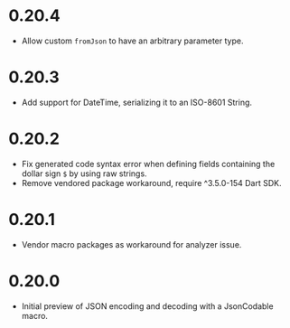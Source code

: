 # 0.20.4

- Allow custom `fromJson` to have an arbitrary parameter type.

# 0.20.3
- Add support for DateTime, serializing it to an ISO-8601 String.

# 0.20.2

- Fix generated code syntax error when defining fields containing the dollar sign `$` by using raw strings.
- Remove vendored package workaround, require ^3.5.0-154 Dart SDK.

# 0.20.1

- Vendor macro packages as workaround for analyzer issue.

# 0.20.0

- Initial preview of JSON encoding and decoding with a JsonCodable macro.
